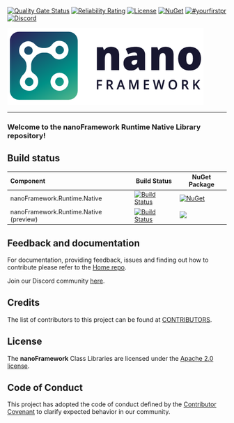 [![Quality Gate Status](https://sonarcloud.io/api/project_badges/measure?project=nanoframework_lib-nanoFramework.Runtime.Native&metric=alert_status)](https://sonarcloud.io/dashboard?id=nanoframework_lib-nanoFramework.Runtime.Native) [![Reliability Rating](https://sonarcloud.io/api/project_badges/measure?project=nanoframework_lib-nanoFramework.Runtime.Native&metric=reliability_rating)](https://sonarcloud.io/dashboard?id=nanoframework_lib-nanoFramework.Runtime.Native) [![License](https://img.shields.io/badge/License-Apache%202.0-blue.svg)](https://github.com/nanoframework/Home/blob/master/LICENSE) [![NuGet](https://img.shields.io/nuget/dt/nanoFramework.Runtime.Native.svg?label=NuGet&style=flat&logo=nuge)](https://www.nuget.org/packages/nanoFramework.Runtime.Native/) [![#yourfirstpr](https://img.shields.io/badge/first--timers--only-friendly-blue.svg)](https://github.com/nanoframework/Home/blob/master/CONTRIBUTING.md) [![Discord](https://img.shields.io/discord/478725473862549535.svg?logo=discord&logoColor=white&label=Discord&color=7289DA)](https://discord.gg/gCyBu8T)

![nanoFramework logo](https://github.com/nanoframework/Home/blob/master/resources/logo/nanoFramework-repo-logo.png)

-----

### Welcome to the **nanoFramework** Runtime Native Library repository!

## Build status

| Component | Build Status | NuGet Package |
|:-|---|---|
| nanoFramework.Runtime.Native | [![Build Status](https://dev.azure.com/nanoframework/nanoFramework.Runtime.Native/_apis/build/status/nanoframework.lib-nanoFramework.Runtime.Native?branchName=develop)](https://dev.azure.com/nanoframework/nanoFramework.Runtime.Native/_build/latest?definitionId=9?branchName=master) | [![NuGet](https://img.shields.io/nuget/v/nanoFramework.Runtime.Native.svg?label=NuGet&style=flat&logo=nuge)](https://www.nuget.org/packages/nanoFramework.Runtime.Native/) |
| nanoFramework.Runtime.Native (preview) | [![Build Status](https://dev.azure.com/nanoframework/nanoFramework.Runtime.Native/_apis/build/status/nanoframework.lib-nanoFramework.Runtime.Native?branchName=develop)](https://dev.azure.com/nanoframework/nanoFramework.Runtime.Native/_build/latest?definitionId=9?branchName=develop) | [![](https://badgen.net/badge/NuGet/preview/D7B023?icon=https://simpleicons.now.sh/azuredevops/fff)](https://dev.azure.com/nanoframework/feed/_packaging?_a=package&feed=sandbox&package=nanoFramework.Runtime.Native&protocolType=NuGet&view=overview) |

## Feedback and documentation

For documentation, providing feedback, issues and finding out how to contribute please refer to the [Home repo](https://github.com/nanoframework/Home).

Join our Discord community [here](https://discord.gg/gCyBu8T).

## Credits

The list of contributors to this project can be found at [CONTRIBUTORS](https://github.com/nanoframework/Home/blob/master/CONTRIBUTORS.md).

## License

The **nanoFramework** Class Libraries are licensed under the [Apache 2.0 license](http://www.apache.org/licenses/LICENSE-2.0).

## Code of Conduct

This project has adopted the code of conduct defined by the [Contributor Covenant](http://contributor-covenant.org/)
to clarify expected behavior in our community.
